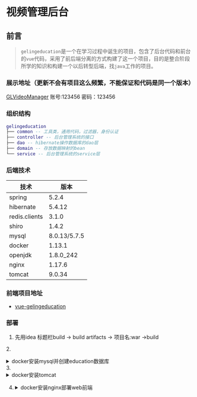 # 视频管理后台

## 前言

> `gelingeducation`是一个在学习过程中诞生的项目，包含了后台代码和前台的`vue`代码，采用了前后端分离的方式构建了这一个项目，目的是整合阶段所学的知识和构建一个以后转型后端，找`java`工作的项目。

### 展示地址（更新不会有项目这么频繁，不能保证和代码是同一个版本）

[GLVideoManager](http://glvideomanager.hopto.org/)
账号:123456 密码：123456

### 组织结构

``` lua
gelingeducation
├── common -- 工具类，通用代码，过滤器，身份认证
├── controller -- 后台管理系统的接口
├── dao -- hibernate操作数据库的dao层
├── domain -- 存放数据映射的bean
└── service -- 后台管理系统的service层
```

### 后端技术

| 技术          | 版本         |
| ------------- | ------------ |
| spring        | 5.2.4        |
| hibernate     | 5.4.12       |
| redis.clients | 3.1.0        |
| shiro         | 1.4.2        |
| mysql         | 8.0.13/5.7.5 |
| docker        | 1.13.1       |
| openjdk       | 1.8.0_242    |
| nginx         | 1.17.6       |
| tomcat        | 9.0.34       |

### 前端项目地址

- [vue-gelingeducation](https://github.com/987625922/Vue-Gelingeducation/tree/master)

### 部署

1. 先用idea 标题栏build -> build artifacts -> 项目名:war ->build

2.<details>
   <summary>docker安装mysql并创建education数据库</summary>
    <pre><code>
    <p>1. 拉取镜像</p>
    <p>docker pull mysql</p>
    <p>2. 把容器的3306端口映射到主机上</p>
    <p>docker run -p 3306:3306 --name ed_mysql mysql</p>
    <p>3. 进入容器</p>
    <p>docker exec -it 8e08b2d49b85 /bin/bash</p>
    <p>4. 进入mysql</p>
    <p>mysql -uroot -p</p>
    <p>5. 创建education数据库</p>
    <p>CREATE DATABASE education;<p>
    </code></pre>
   </details>
3. <details>
   <summary>docker安装tomcat</summary>
   <pre><code>
   <p>1. docker pull tomcat</p>
   <p>拉取tomcat镜像</p>
   <p>2.docker run -it -d -p 6789:8080 tomcat</p>
   <p>把容器的8080映射到服务器的6789端口</p>
   <p>或者docker run -it -d -p 8889:8080 -v /usr/local/software/gelingeducation:/usr/local/tomcat/webapps/  --privileged=true tomcat</p>
   <p>顺便把文件也映射了，这样就可以通过idea直接更新项目,节省上传的步骤</p>
   <p>3. docker exec -it 8e08b2d49b85 /bin/bash<p>
   <p>进入容器，8e08b2d49b85 为容器的id</p>
   <p>4.cd /usr/local/tomcat/conf </p>
   <p>进入目录</p>
   <p>vim /conf/server.xml</p>
   <p>打开server.xml文件</p>
   <p>5.在server.xml 的 Host节点下新增Context 节点配置 保存并退出</p>
   <p><Context docBase="gelingeducation" path="/" reloadable="false" /></p>
   <p>path:指定访问该Web应用的URL入口。
   docBase:指定Web应用的文件路径，可以给定绝对路径，也可以给定相对于的appBase属性的相对路径，如果Web应用采用开放目录结构，则指定Web应用的根    目录，如果Web应用是个war文件，则指定war文件的路径。
   reloadable:如果这个属性设为true，tomcat服务器在运行状态下会监视在WEB-INF/classes和WEB-INF/lib目录下class文件的改动，如果监测到有class文     件被更新的，服务器会自动重新加载Web应用。</p>
   <p>6.把打包出来的war文件上传到服务器，再通过</p>
   <p>docker cp /opt/gelingeducation 8e08b2d49b85 :/usr/local/tomcat/webapps/ </p>
   <p>复制到容器</p>
   <p>7.docker restart 8e08b2d49b85</p>
   <p>重新启动tomcat</p>
   </code></pre>
   </details>

4. <details>
   <summary>docker安装nginx部署web前端</summary>
   <pre><code>
   <p> </p>   
   <p> 1.docker pull nginx</p>
   <p> 拉取nginx镜像</p>
   <p> 2.docker run -d --name gelingeducationnginx -p 7789:80 nginx</p>
   <p>运行run镜像，并把80端口映射到服务器的7789端口 </p>  
   <p>在浏览器输入ip:7789查看nginx服务器是否运行成功</p>
   <p>3.把打包好的vue前端代码（具体打包流程看前端github的remark）复制到容器的/usr/share/nginx/html下,注意是把打包出来的dist下所有文件复制到html下,(如果是映射路径的，记得去把容器里的html下文件删除掉，不然好像不会替换)</p>   
   <p>4.docker restart 容器id</p>
   <p>重启容器</p>
   <p>5.重新在浏览器输入ip:7789查看是否部署成功</p>
   <p>6. 如果发现前端所有的请求都是403</p> 
   <p>编辑容器的/etc/nginx/nginx.conf,把里面的user nginx;改成user root;</p>
   </code></pre>
   </details>


